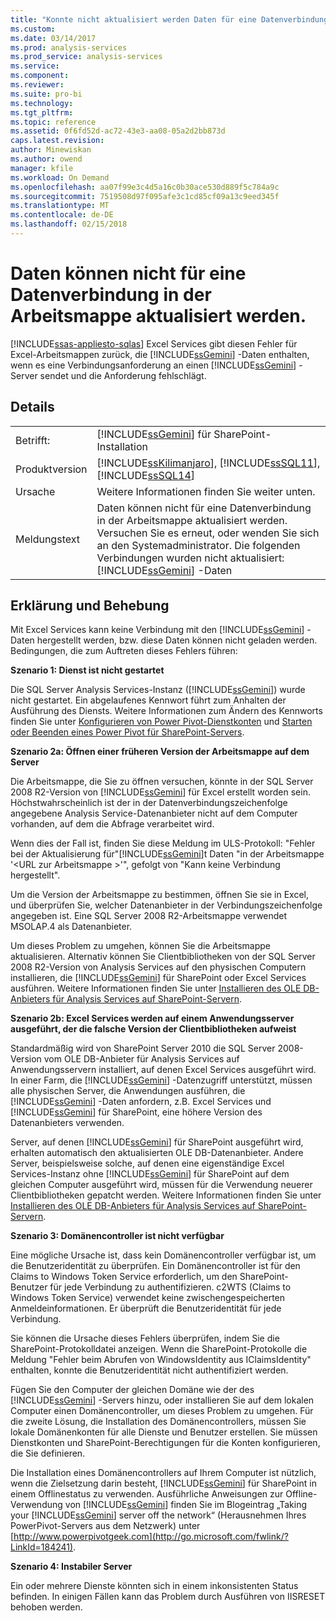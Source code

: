 ```yaml
---
title: "Konnte nicht aktualisiert werden Daten für eine Datenverbindung in der Arbeitsmappe | Microsoft Docs"
ms.custom: 
ms.date: 03/14/2017
ms.prod: analysis-services
ms.prod_service: analysis-services
ms.service: 
ms.component: 
ms.reviewer: 
ms.suite: pro-bi
ms.technology: 
ms.tgt_pltfrm: 
ms.topic: reference
ms.assetid: 0f6fd52d-ac72-43e3-aa08-05a2d2bb873d
caps.latest.revision: 
author: Minewiskan
ms.author: owend
manager: kfile
ms.workload: On Demand
ms.openlocfilehash: aa07f99e3c4d5a16c0b30ace530d889f5c784a9c
ms.sourcegitcommit: 7519508d97f095afe3c1cd85cf09a13c9eed345f
ms.translationtype: MT
ms.contentlocale: de-DE
ms.lasthandoff: 02/15/2018
---
```

# <a name="unable-to-refresh-data-for-a-data-connection-in-the-workbook"></a>Daten können nicht für eine Datenverbindung in der Arbeitsmappe aktualisiert werden.
[!INCLUDE[ssas-appliesto-sqlas](../../includes/ssas-appliesto-sqlas.md)]
Excel Services gibt diesen Fehler für Excel-Arbeitsmappen zurück, die [!INCLUDE[ssGemini](../../includes/ssgemini-md.md)] -Daten enthalten, wenn es eine Verbindungsanforderung an einen [!INCLUDE[ssGemini](../../includes/ssgemini-md.md)] -Server sendet und die Anforderung fehlschlägt.  
  
## <a name="details"></a>Details  
  
|||  
|-|-|  
|Betrifft:|[!INCLUDE[ssGemini](../../includes/ssgemini-md.md)] für SharePoint-Installation|  
|Produktversion|[!INCLUDE[ssKilimanjaro](../../includes/sskilimanjaro-md.md)], [!INCLUDE[ssSQL11](../../includes/sssql11-md.md)], [!INCLUDE[ssSQL14](../../includes/sssql14-md.md)]|  
|Ursache|Weitere Informationen finden Sie weiter unten.|  
|Meldungstext|Daten können nicht für eine Datenverbindung in der Arbeitsmappe aktualisiert werden. Versuchen Sie es erneut, oder wenden Sie sich an den Systemadministrator. Die folgenden Verbindungen wurden nicht aktualisiert: [!INCLUDE[ssGemini](../../includes/ssgemini-md.md)] -Daten|  
  
## <a name="explanation-and-resolution"></a>Erklärung und Behebung  
 Mit Excel Services kann keine Verbindung mit den [!INCLUDE[ssGemini](../../includes/ssgemini-md.md)] -Daten hergestellt werden, bzw. diese Daten können nicht geladen werden. Bedingungen, die zum Auftreten dieses Fehlers führen:  
  
 **Szenario 1: Dienst ist nicht gestartet**  
  
 Die SQL Server Analysis Services-Instanz ([!INCLUDE[ssGemini](../../includes/ssgemini-md.md)]) wurde nicht gestartet. Ein abgelaufenes Kennwort führt zum Anhalten der Ausführung des Diensts. Weitere Informationen zum Ändern des Kennworts finden Sie unter [Konfigurieren von Power Pivot-Dienstkonten](../../analysis-services/power-pivot-sharepoint/configure-power-pivot-service-accounts.md) und [Starten oder Beenden eines Power Pivot für SharePoint-Servers](../../analysis-services/power-pivot-sharepoint/start-or-stop-a-power-pivot-for-sharepoint-server.md).  
  
 **Szenario 2a: Öffnen einer früheren Version der Arbeitsmappe auf dem Server**  
  
 Die Arbeitsmappe, die Sie zu öffnen versuchen, könnte in der SQL Server 2008 R2-Version von [!INCLUDE[ssGemini](../../includes/ssgemini-md.md)] für Excel erstellt worden sein. Höchstwahrscheinlich ist der in der Datenverbindungszeichenfolge angegebene Analysis Service-Datenanbieter nicht auf dem Computer vorhanden, auf dem die Abfrage verarbeitet wird.  
  
 Wenn dies der Fall ist, finden Sie diese Meldung im ULS-Protokoll: "Fehler bei der Aktualisierung für"[!INCLUDE[ssGemini](../../includes/ssgemini-md.md)]t Daten "in der Arbeitsmappe '\<URL zur Arbeitsmappe >'", gefolgt von "Kann keine Verbindung hergestellt".  
  
 Um die Version der Arbeitsmappe zu bestimmen, öffnen Sie sie in Excel, und überprüfen Sie, welcher Datenanbieter in der Verbindungszeichenfolge angegeben ist. Eine SQL Server 2008 R2-Arbeitsmappe verwendet MSOLAP.4 als Datenanbieter.  
  
 Um dieses Problem zu umgehen, können Sie die Arbeitsmappe aktualisieren. Alternativ können Sie Clientbibliotheken von der SQL Server 2008 R2-Version von Analysis Services auf den physischen Computern installieren, die [!INCLUDE[ssGemini](../../includes/ssgemini-md.md)] für SharePoint oder Excel Services ausführen. Weitere Informationen finden Sie unter [Installieren des OLE DB-Anbieters für Analysis Services auf SharePoint-Servern](http://msdn.microsoft.com/en-us/2c62daf9-1f2d-4508-a497-af62360ee859).  
  
 **Szenario 2b: Excel Services werden auf einem Anwendungsserver ausgeführt, der die falsche Version der Clientbibliotheken aufweist**  
  
 Standardmäßig wird von SharePoint Server 2010 die SQL Server 2008-Version vom OLE DB-Anbieter für Analysis Services auf Anwendungsservern installiert, auf denen Excel Services ausgeführt wird. In einer Farm, die [!INCLUDE[ssGemini](../../includes/ssgemini-md.md)] -Datenzugriff unterstützt, müssen alle physischen Server, die Anwendungen ausführen, die [!INCLUDE[ssGemini](../../includes/ssgemini-md.md)] -Daten anfordern, z.B. Excel Services und [!INCLUDE[ssGemini](../../includes/ssgemini-md.md)] für SharePoint, eine höhere Version des Datenanbieters verwenden.  
  
 Server, auf denen [!INCLUDE[ssGemini](../../includes/ssgemini-md.md)] für SharePoint ausgeführt wird, erhalten automatisch den aktualisierten OLE DB-Datenanbieter. Andere Server, beispielsweise solche, auf denen eine eigenständige Excel Services-Instanz ohne [!INCLUDE[ssGemini](../../includes/ssgemini-md.md)] für SharePoint auf dem gleichen Computer ausgeführt wird, müssen für die Verwendung neuerer Clientbibliotheken gepatcht werden. Weitere Informationen finden Sie unter [Installieren des OLE DB-Anbieters für Analysis Services auf SharePoint-Servern](http://msdn.microsoft.com/en-us/2c62daf9-1f2d-4508-a497-af62360ee859).  
  
 **Szenario 3: Domänencontroller ist nicht verfügbar**  
  
 Eine mögliche Ursache ist, dass kein Domänencontroller verfügbar ist, um die Benutzeridentität zu überprüfen. Ein Domänencontroller ist für den Claims to Windows Token Service erforderlich, um den SharePoint-Benutzer für jede Verbindung zu authentifizieren. c2WTS (Claims to Windows Token Service) verwendet keine zwischengespeicherten Anmeldeinformationen. Er überprüft die Benutzeridentität für jede Verbindung.  
  
 Sie können die Ursache dieses Fehlers überprüfen, indem Sie die SharePoint-Protokolldatei anzeigen. Wenn die SharePoint-Protokolle die Meldung "Fehler beim Abrufen von WindowsIdentity aus IClaimsIdentity" enthalten, konnte die Benutzeridentität nicht authentifiziert werden.  
  
 Fügen Sie den Computer der gleichen Domäne wie der des [!INCLUDE[ssGemini](../../includes/ssgemini-md.md)] -Servers hinzu, oder installieren Sie auf dem lokalen Computer einen Domänencontroller, um dieses Problem zu umgehen. Für die zweite Lösung, die Installation des Domänencontrollers, müssen Sie lokale Domänenkonten für alle Dienste und Benutzer erstellen. Sie müssen Dienstkonten und SharePoint-Berechtigungen für die Konten konfigurieren, die Sie definieren.  
  
 Die Installation eines Domänencontrollers auf Ihrem Computer ist nützlich, wenn die Zielsetzung darin besteht, [!INCLUDE[ssGemini](../../includes/ssgemini-md.md)] für SharePoint in einem Offlinestatus zu verwenden. Ausführliche Anweisungen zur Offline-Verwendung von [!INCLUDE[ssGemini](../../includes/ssgemini-md.md)] finden Sie im Blogeintrag „Taking your [!INCLUDE[ssGemini](../../includes/ssgemini-md.md)] server off the network“ (Herausnehmen Ihres PowerPivot-Servers aus dem Netzwerk) unter [http://www.powerpivotgeek.com](http://go.microsoft.com/fwlink/?LinkId=184241).  
  
 **Szenario 4: Instabiler Server**  
  
 Ein oder mehrere Dienste könnten sich in einem inkonsistenten Status befinden. In einigen Fällen kann das Problem durch Ausführen von IISRESET behoben werden.  
  
  
